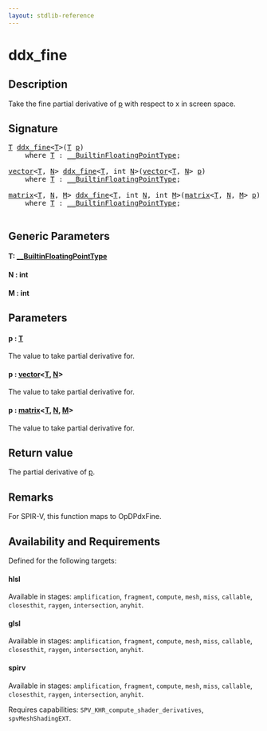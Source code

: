 ```yaml
---
layout: stdlib-reference
---
```


# ddx\_fine

## Description

Take the fine partial derivative of <span class='code'><a href="ddx_fine.html#decl-p" class="code_param">p</a></span> with respect to x in screen space.



## Signature 

<pre>
<a href="ddx_fine.html#typeparam-T" class="code_type">T</a> <a href="ddx_fine.html">ddx_fine</a>&lt;<a href="ddx_fine.html#typeparam-T" class="code_type">T</a>&gt;(<a href="ddx_fine.html#typeparam-T" class="code_type">T</a> <a href="ddx_fine.html#decl-p" class="code_param">p</a>)
    <span class='code_keyword'>where</span> <a href="ddx_fine.html#typeparam-T" class="code_type">T</a> : <a href="../interfaces/0_builtinfloatingpointtype-029hm/index.html" class="code_type">__BuiltinFloatingPointType</a>;

<a href="../types/vector/index.html" class="code_type">vector</a>&lt;<a href="ddx_fine.html#typeparam-T" class="code_type">T</a>, <a href="ddx_fine.html#decl-N" class="code_var">N</a>&gt; <a href="ddx_fine.html">ddx_fine</a>&lt;<a href="ddx_fine.html#typeparam-T" class="code_type">T</a>, <span class="code_keyword">int</span> <a href="ddx_fine.html#decl-N" class="code_var">N</a>&gt;(<a href="../types/vector/index.html" class="code_type">vector</a>&lt;<a href="ddx_fine.html#typeparam-T" class="code_type">T</a>, <a href="ddx_fine.html#decl-N" class="code_var">N</a>&gt; <a href="ddx_fine.html#decl-p" class="code_param">p</a>)
    <span class='code_keyword'>where</span> <a href="ddx_fine.html#typeparam-T" class="code_type">T</a> : <a href="../interfaces/0_builtinfloatingpointtype-029hm/index.html" class="code_type">__BuiltinFloatingPointType</a>;

<a href="../types/matrix/index.html" class="code_type">matrix</a>&lt;<a href="ddx_fine.html#typeparam-T" class="code_type">T</a>, <a href="ddx_fine.html#decl-N" class="code_var">N</a>, <a href="ddx_fine.html#decl-M" class="code_var">M</a>&gt; <a href="ddx_fine.html">ddx_fine</a>&lt;<a href="ddx_fine.html#typeparam-T" class="code_type">T</a>, <span class="code_keyword">int</span> <a href="ddx_fine.html#decl-N" class="code_var">N</a>, <span class="code_keyword">int</span> <a href="ddx_fine.html#decl-M" class="code_var">M</a>&gt;(<a href="../types/matrix/index.html" class="code_type">matrix</a>&lt;<a href="ddx_fine.html#typeparam-T" class="code_type">T</a>, <a href="ddx_fine.html#decl-N" class="code_var">N</a>, <a href="ddx_fine.html#decl-M" class="code_var">M</a>&gt; <a href="ddx_fine.html#decl-p" class="code_param">p</a>)
    <span class='code_keyword'>where</span> <a href="ddx_fine.html#typeparam-T" class="code_type">T</a> : <a href="../interfaces/0_builtinfloatingpointtype-029hm/index.html" class="code_type">__BuiltinFloatingPointType</a>;

</pre>

## Generic Parameters

####  <a id="typeparam-T"></a>T: [\_\_BuiltinFloatingPointType](../interfaces/0_builtinfloatingpointtype-029hm/index.html)
####  <a id="decl-N"></a>N  : int
####  <a id="decl-M"></a>M  : int

## Parameters

####  <a id="decl-p"></a>p  : [T](ddx_fine.html#typeparam-T)
The value to take partial derivative for.

####  <a id="decl-p"></a>p  : [vector](../types/vector/index.html)\<[T](../types/vector/index.html#typeparam-T), [N](../types/vector/index.html#decl-N)\>
The value to take partial derivative for.

####  <a id="decl-p"></a>p  : [matrix](../types/matrix/index.html)\<[T](../types/matrix/t-0.html), [N](../types/matrix/index.html#decl-N), [M](../types/matrix/index.html#decl-M)\>
The value to take partial derivative for.


## Return value
The partial derivative of <span class='code'><a href="ddx_fine.html#decl-p" class="code_param">p</a></span>.

## Remarks
For SPIR-V, this function maps to <span class='code'>OpDPdxFine</span>.


## Availability and Requirements

Defined for the following targets:

#### hlsl
Available in stages: `amplification`, `fragment`, `compute`, `mesh`, `miss`, `callable`, `closesthit`, `raygen`, `intersection`, `anyhit`.

#### glsl
Available in stages: `amplification`, `fragment`, `compute`, `mesh`, `miss`, `callable`, `closesthit`, `raygen`, `intersection`, `anyhit`.

#### spirv
Available in stages: `amplification`, `fragment`, `compute`, `mesh`, `miss`, `callable`, `closesthit`, `raygen`, `intersection`, `anyhit`.

Requires capabilities: `SPV_KHR_compute_shader_derivatives`, `spvMeshShadingEXT`.


